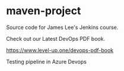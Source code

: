 # maven-project
Source code for James Lee's Jenkins course.

Check out our Latest DevOps PDF book.

https://www.level-up.one/devops-pdf-book

Testing pipeline in Azure Devops
